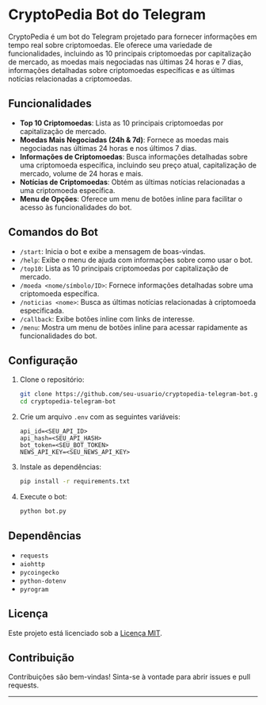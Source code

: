 # CryptoPedia Bot do Telegram

CryptoPedia é um bot do Telegram projetado para fornecer informações em tempo real sobre criptomoedas. Ele oferece uma variedade de funcionalidades, incluindo as 10 principais criptomoedas por capitalização de mercado, as moedas mais negociadas nas últimas 24 horas e 7 dias, informações detalhadas sobre criptomoedas específicas e as últimas notícias relacionadas a criptomoedas.

## Funcionalidades

- **Top 10 Criptomoedas**: Lista as 10 principais criptomoedas por capitalização de mercado.
- **Moedas Mais Negociadas (24h & 7d)**: Fornece as moedas mais negociadas nas últimas 24 horas e nos últimos 7 dias.
- **Informações de Criptomoedas**: Busca informações detalhadas sobre uma criptomoeda específica, incluindo seu preço atual, capitalização de mercado, volume de 24 horas e mais.
- **Notícias de Criptomoedas**: Obtém as últimas notícias relacionadas a uma criptomoeda específica.
- **Menu de Opções**: Oferece um menu de botões inline para facilitar o acesso às funcionalidades do bot.

## Comandos do Bot

- `/start`: Inicia o bot e exibe a mensagem de boas-vindas.
- `/help`: Exibe o menu de ajuda com informações sobre como usar o bot.
- `/top10`: Lista as 10 principais criptomoedas por capitalização de mercado.
- `/moeda <nome/símbolo/ID>`: Fornece informações detalhadas sobre uma criptomoeda específica.
- `/noticias <nome>`: Busca as últimas notícias relacionadas à criptomoeda especificada.
- `/callback`: Exibe botões inline com links de interesse.
- `/menu`: Mostra um menu de botões inline para acessar rapidamente as funcionalidades do bot.

## Configuração

1. Clone o repositório:
    ```sh
    git clone https://github.com/seu-usuario/cryptopedia-telegram-bot.git
    cd cryptopedia-telegram-bot
    ```

2. Crie um arquivo `.env` com as seguintes variáveis:
    ```env
    api_id=<SEU_API_ID>
    api_hash=<SEU_API_HASH>
    bot_token=<SEU_BOT_TOKEN>
    NEWS_API_KEY=<SEU_NEWS_API_KEY>
    ```

3. Instale as dependências:
    ```sh
    pip install -r requirements.txt
    ```

4. Execute o bot:
    ```sh
    python bot.py
    ```

## Dependências

- `requests`
- `aiohttp`
- `pycoingecko`
- `python-dotenv`
- `pyrogram`

## Licença

Este projeto está licenciado sob a [Licença MIT](LICENSE).

## Contribuição

Contribuições são bem-vindas! Sinta-se à vontade para abrir issues e pull requests.

---


